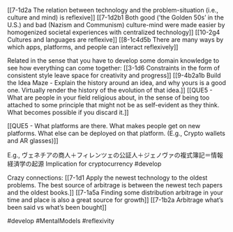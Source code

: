 [[7-1d2a The relation between technology and the problem-situation (i.e., culture and mind) is reflexive]]
[[7-1d2b1 Both good (’the Golden 50s’ in the U.S.) and bad (Nazism and Communism) culture-mind were made easier by homogenized societal experiences with centralized technology]]
[[10-2g4 Cultures and languages are reflexive]]
[[8-1c4d5b There are many ways by which apps, platforms, and people can interact reflexively]]

Related in the sense that you have to develop some domain knowledge to see how everything can come together:
[[3-1d6 Constraints in the form of consistent style leave space for creativity and progress]]
[[9-4b2a1b Build the Idea Maze - Explain the history around an idea, and why yours is a good one. Virtually render the history of the evolution of that idea.]]
[[QUE5 - What are people in your field religious about, in the sense of being too attached to some principle that might not be as self-evident as they think. What becomes possible if you discard it.]]

[[QUE5 - What platforms are there. What makes people get on new platforms. What else can be deployed on that platform. (E.g., Crypto wallets and AR glasses)]]

E.g., ヴェネチアの商人＋フィレンツェの公証人＋ジェノヴァの複式簿記＝情報経済学の起源
	Implication for cryptocurrency #develop 

Crazy connections:
[[7-1d1 Apply the newest technology to the oldest problems. The best source of arbitrage is between the newest tech papers and the oldest books.]]
[[7-1a5a Finding some distribution arbitrage in your time and place is also a great source for growth]]
[[7-1b2a Arbitrage what’s been said vs what’s been bought]]

#develop 
#MentalModels 
#reflexivity 